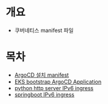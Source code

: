 # 개요
* 쿠버네티스 manifest 파일

# 목차
* [ArgoCD 설치 manifest](./argocd/)
* [EKS bootstrap ArgoCD Application](./bootstraps/)
* [python http server IPv6 ingress](./python_simple_http/)
* [springboot IPv6 ingress](./springboot/)
